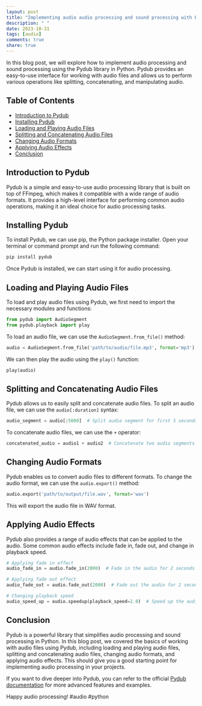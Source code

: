 ```yaml
---
layout: post
title: "Implementing audio audio processing and sound processing with Pydub"
description: " "
date: 2023-10-31
tags: [audio]
comments: true
share: true
---
```


In this blog post, we will explore how to implement audio processing and sound processing using the Pydub library in Python. Pydub provides an easy-to-use interface for working with audio files and allows us to perform various operations like splitting, concatenating, and manipulating audio.

## Table of Contents
- [Introduction to Pydub](#introduction-to-pydub)
- [Installing Pydub](#installing-pydub)
- [Loading and Playing Audio Files](#loading-and-playing-audio-files)
- [Splitting and Concatenating Audio Files](#splitting-and-concatenating-audio-files)
- [Changing Audio Formats](#changing-audio-formats)
- [Applying Audio Effects](#applying-audio-effects)
- [Conclusion](#conclusion)

## Introduction to Pydub

Pydub is a simple and easy-to-use audio processing library that is built on top of FFmpeg, which makes it compatible with a wide range of audio formats. It provides a high-level interface for performing common audio operations, making it an ideal choice for audio processing tasks.

## Installing Pydub

To install Pydub, we can use pip, the Python package installer. Open your terminal or command prompt and run the following command:

```bash
pip install pydub
```

Once Pydub is installed, we can start using it for audio processing.

## Loading and Playing Audio Files

To load and play audio files using Pydub, we first need to import the necessary modules and functions:

```python
from pydub import AudioSegment
from pydub.playback import play
```

To load an audio file, we can use the `AudioSegment.from_file()` method:

```python
audio = AudioSegment.from_file('path/to/audio/file.mp3', format='mp3')
```

We can then play the audio using the `play()` function:

```python
play(audio)
```

## Splitting and Concatenating Audio Files

Pydub allows us to easily split and concatenate audio files. To split an audio file, we can use the `audio[:duration]` syntax:

```python
audio_segment = audio[:5000]  # Split audio segment for first 5 seconds
```

To concatenate audio files, we can use the `+` operator:

```python
concatenated_audio = audio1 + audio2  # Concatenate two audio segments
```

## Changing Audio Formats

Pydub enables us to convert audio files to different formats. To change the audio format, we can use the `audio.export()` method:

```python
audio.export('path/to/output/file.wav', format='wav')
```

This will export the audio file in WAV format.

## Applying Audio Effects

Pydub also provides a range of audio effects that can be applied to the audio. Some common audio effects include fade in, fade out, and change in playback speed.

```python
# Applying fade in effect
audio_fade_in = audio.fade_in(2000)  # Fade in the audio for 2 seconds

# Applying fade out effect
audio_fade_out = audio.fade_out(2000)  # Fade out the audio for 2 seconds

# Changing playback speed
audio_speed_up = audio.speedup(playback_speed=2.0)  # Speed up the audio by 2x
```

## Conclusion

Pydub is a powerful library that simplifies audio processing and sound processing in Python. In this blog post, we covered the basics of working with audio files using Pydub, including loading and playing audio files, splitting and concatenating audio files, changing audio formats, and applying audio effects. This should give you a good starting point for implementing audio processing in your projects.

If you want to dive deeper into Pydub, you can refer to the official [Pydub documentation](https://github.com/jiaaro/pydub) for more advanced features and examples.

Happy audio processing! #audio #python